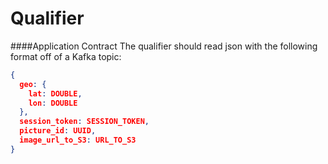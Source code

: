 Qualifier
==========
  ####Application Contract
  The qualifier should read json with the following format off of a Kafka topic:

  ```json
  {
    geo: {
      lat: DOUBLE,
      lon: DOUBLE
    },
    session_token: SESSION_TOKEN,
    picture_id: UUID,
    image_url_to_S3: URL_TO_S3
  }
  ```
